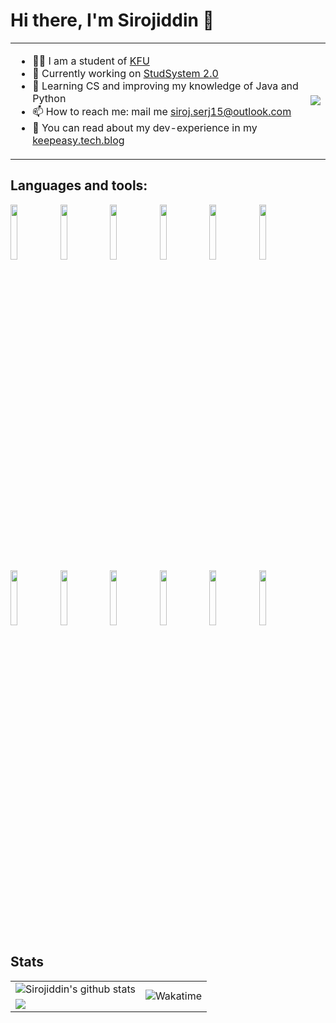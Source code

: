 # Hi there, I'm Sirojiddin 👋
<table>
<tr>
<td>

- 👨‍🎓 I am a student of [KFU](https://kpfu.ru)
- 🔭 Currently working on [StudSystem 2.0](https://github.com/SirojiddinSaidmurodov/StudSystem-2.0)
- 🌱 Learning CS and improving my knowledge of Java and Python
- 📫 How to reach me: mail me siroj.serj15@outlook.com
- 📰 You can read about my dev-experience in my [keepeasy.tech.blog](https://keepeasy.tech.blog)
  
</td>
<td>
<a href="https://spotify-github-profile.vercel.app/api/view.svg?uid=wmxfd9crz8ul37zs792wnj6m7&redirect=true">
<img src="https://spotify-github-profile.vercel.app/api/view.svg?uid=wmxfd9crz8ul37zs792wnj6m7&cover_image=true&theme=novatorem">
</a>
</td>
</tr>

</table>

<!--
**SirojiddinSaidmurodov/SirojiddinSaidmurodov** is a ✨ _special_ ✨ repository because its `README.md` (this file) appears on your GitHub profile.

Here are some ideas to get you started:

- 🔭 I’m currently working on ...
- 🌱 I’m currently learning ...
- 👯 I’m looking to collaborate on ...
- 🤔 I’m looking for help with ...
- 💬 Ask me about ...
- 📫 How to reach me: ...
- 😄 Pronouns: ...
- ⚡ Fun fact: ...
-->

## Languages and tools:
<p max_width=450>
<img width=15% src="https://www.vectorlogo.zone/logos/java/java-ar21.svg">
<img width=15% src="https://www.vectorlogo.zone/logos/python/python-ar21.svg">
<img width=15% src="https://www.vectorlogo.zone/logos/mysql/mysql-ar21.svg">
<img width=15% src="https://www.vectorlogo.zone/logos/w3_html5/w3_html5-ar21.svg">
<img width=15% src="https://www.vectorlogo.zone/logos/gnu_bash/gnu_bash-official.svg">
<img width=15% src="https://www.vectorlogo.zone/logos/opencv/opencv-ar21.svg"><br>
<img width=15% src="https://upload.wikimedia.org/wikipedia/commons/0/0b/Maven_logo.svg">
<img width=15% src="https://www.vectorlogo.zone/logos/ubuntu/ubuntu-ar21.svg">
<img width=15% src="https://www.vectorlogo.zone/logos/jupyter/jupyter-ar21.svg">
<img width=15% src="https://www.vectorlogo.zone/logos/jetbrains/jetbrains-ar21.svg">
<img width=15% src="https://www.vectorlogo.zone/logos/visualstudio_code/visualstudio_code-ar21.svg">
<img width=15% src="https://www.vectorlogo.zone/logos/git-scm/git-scm-ar21.svg">
</p>

<h2>Stats</h2>

<!-- Your github readme stats
You can use this api: https://github.com/anuraghazra/github-readme-stats
-->




<table>
    <tr>
        <td>
        <img src="https://github-readme-stats.vercel.app/api?username=sirojiddinsaidmurodov&count_private=true&show_icons=true&theme=gruvbox&hide_border=true" alt="Sirojiddin's github stats">
        </td>
        <td rowspan="2" style="border:none"><img  src="https://github-readme-stats.vercel.app/api/wakatime?username=@sirojiddin13&theme=gruvbox&hide_border=true&custom_title=Last Week's Coding Activity" alt="Wakatime">
        </td>
    </tr>
    <tr style="border-collapse: collapse; border: none;">
        <td style="border:none">
        <img  src="https://github-readme-stats.vercel.app/api/top-langs/?username=sirojiddinsaidmurodov&layout=compact&theme=gruvbox&hide_border=true&card_width=445&langs_count=11" at="Top Langs">
        </td>
    </tr>
</table>